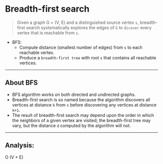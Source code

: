# Breadth-first search

> Given a graph G = (V, E) and a distinguished source vertex `s`, breadth-first search systematically explores the edges of `G` to `dicover` every vertex that is reachable from `s`.

- BFS: 
  - Compute distance (smallest number of edges) from `s` to each reachable vertex.
  - Produce a `breadth-first tree` with root `s` that contains all reachable vertices.

---
## About BFS

- BFS algorithm works on both directed and undirected graphs.
- Breadth-first search is so named because the algorithm discovers all vertices at distance `k` from `s` before discovering any vertices at distance `k+1`.
- The result of breadth-first search may depend upon the order in which the neighbors of a given vertex are visited; the breadth-first tree may vary, but the distance `d` computed by the algorithm will not.

---
## Analysis:
O (V + E)

  